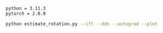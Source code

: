 ```
python = 3.11.3	
pytorch = 2.0.0
```

```bash
python estimate_rotation.py --ift --ddn --autograd --plot
```
